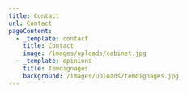 ```yaml
---
title: Contact
url: Contact
pageContent:
  - _template: contact
    title: Contact
    image: /images/uploads/cabinet.jpg
  - _template: opinions
    title: Témoignages
    background: /images/uploads/temoignages.jpg
---
```

